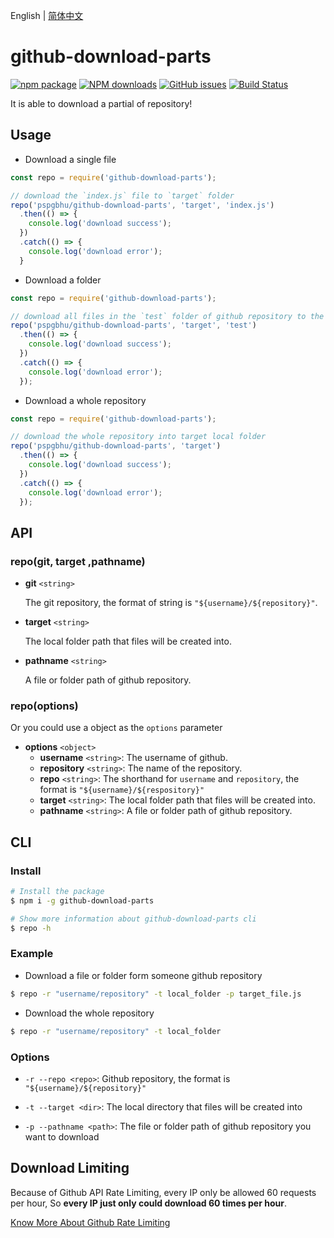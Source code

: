 English | [简体中文](./README_CN.md)

# github-download-parts

[![npm package](https://img.shields.io/npm/v/github-download-parts.svg)](https://www.npmjs.org/package/github-download-parts)
[![NPM downloads](http://img.shields.io/npm/dm/github-download-parts.svg)](https://npmjs.org/package/github-download-parts)
[![GitHub issues](https://img.shields.io/github/issues/pspgbhu/github-download-parts.svg)](https://github.com/pspgbhu/github-download-parts/issues)
[![Build Status](https://travis-ci.org/pspgbhu/github-download-parts.svg?branch=master)](https://travis-ci.org/pspgbhu/github-download-parts)

It is able to download a partial of repository!


## Usage

- Download a single file

```js
const repo = require('github-download-parts');

// download the `index.js` file to `target` folder
repo('pspgbhu/github-download-parts', 'target', 'index.js')
  .then(() => {
    console.log('download success');
  })
  .catch(() => {
    console.log('download error');
  }
```

- Download a folder

```js
const repo = require('github-download-parts');

// download all files in the `test` folder of github repository to the local `target` folder.
repo('pspgbhu/github-download-parts', 'target', 'test')
  .then(() => {
    console.log('download success');
  })
  .catch(() => {
    console.log('download error');
  });
```

- Download a whole repository

```js
const repo = require('github-download-parts');

// download the whole repository into target local folder
repo('pspgbhu/github-download-parts', 'target')
  .then(() => {
    console.log('download success');
  })
  .catch(() => {
    console.log('download error');
  });
```

## API

### repo(git, target ,pathname)

- **git** `<string>`

  The git repository, the format of string is `"${username}/${repository}"`.

- **target** `<string>`

  The local folder path that files will be created into.

- **pathname** `<string>`

  A file or folder path of github repository.

### repo(options)
Or you could use a object as the `options` parameter

- **options** `<object>`
  - **username** `<string>`: The username of github.
  - **repository** `<string>`: The name of the repository.
  - **repo** `<string>`: The shorthand for `username` and `repository`, the format is `"${username}/${respository}"`
  - **target** `<string>`: The local folder path that files will be created into.
  - **pathname** `<string>`: A file or folder path of github repository.

## CLI

### Install

```bash
# Install the package
$ npm i -g github-download-parts

# Show more information about github-download-parts cli
$ repo -h
```

### Example

- Download a file or folder form someone github repository

```bash
$ repo -r "username/repository" -t local_folder -p target_file.js
```

- Download the whole repository

```bash
$ repo -r "username/repository" -t local_folder
```

### Options

- `-r --repo <repo>`: Github repository, the format is `"${username}/${repository}"`

- `-t --target <dir>`: The local directory that files will be created into

- `-p --pathname <path>`: The file or folder path of github repository you want to download

## Download Limiting

Because of Github API Rate Limiting, every IP only be allowed 60 requests per hour, So **every IP just only could download 60 times per hour**.

[Know More About Github Rate Limiting](https://developer.github.com/v3/#rate-limiting)
